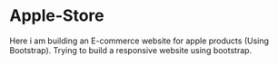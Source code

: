 # Apple-Store
Here i am building an E-commerce website for apple products (Using Bootstrap).
Trying to build a responsive website using bootstrap.
